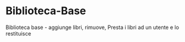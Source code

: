 # Biblioteca-Base
Biblioteca base - aggiunge libri, rimuove, Presta i libri ad un utente e lo restituisce 
